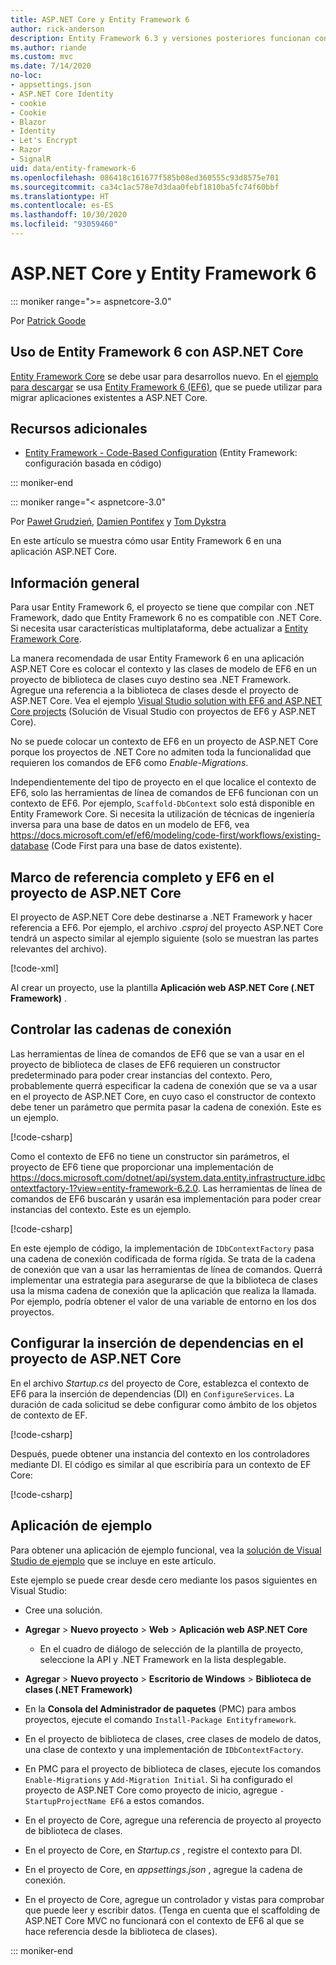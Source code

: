 ```yaml
---
title: ASP.NET Core y Entity Framework 6
author: rick-anderson
description: Entity Framework 6.3 y versiones posteriores funcionan con ASP.NET Core 3.1 y versiones posteriores.
ms.author: riande
ms.custom: mvc
ms.date: 7/14/2020
no-loc:
- appsettings.json
- ASP.NET Core Identity
- cookie
- Cookie
- Blazor
- Identity
- Let's Encrypt
- Razor
- SignalR
uid: data/entity-framework-6
ms.openlocfilehash: 086418c161677f585b08ed360555c93d8575e701
ms.sourcegitcommit: ca34c1ac578e7d3daa0febf1810ba5fc74f60bbf
ms.translationtype: HT
ms.contentlocale: es-ES
ms.lasthandoff: 10/30/2020
ms.locfileid: "93059460"
---
```

# <a name="aspnet-core-and-entity-framework-6"></a>ASP.NET Core y Entity Framework 6
::: moniker range=">= aspnetcore-3.0"

Por [Patrick Goode](https://github.com/attrib75)

## <a name="using-entity-framework-6-with-aspnet-core"></a>Uso de Entity Framework 6 con ASP.NET Core

[Entity Framework Core](/ef/) se debe usar para desarrollos nuevo. En el [ejemplo para descargar](https://github.com/dotnet/AspNetCore.Docs/tree/master/aspnetcore/data/entity-framework-6/3.xsample) se usa [Entity Framework 6 (EF6)](/ef/ef6), que se puede utilizar para migrar aplicaciones existentes a ASP.NET Core.

## <a name="additional-resources"></a>Recursos adicionales

* [Entity Framework - Code-Based Configuration](/ef/ef6/fundamentals/configuring/code-based) (Entity Framework: configuración basada en código)

::: moniker-end

::: moniker range="< aspnetcore-3.0"

Por [Paweł Grudzień](https://github.com/pgrudzien12), [Damien Pontifex](https://github.com/DamienPontifex) y [Tom Dykstra](https://github.com/tdykstra)

En este artículo se muestra cómo usar Entity Framework 6 en una aplicación ASP.NET Core.    

## <a name="overview"></a>Información general 

Para usar Entity Framework 6, el proyecto se tiene que compilar con .NET Framework, dado que Entity Framework 6 no es compatible con .NET Core. Si necesita usar características multiplataforma, debe actualizar a [Entity Framework Core](/ef/).  

La manera recomendada de usar Entity Framework 6 en una aplicación ASP.NET Core es colocar el contexto y las clases de modelo de EF6 en un proyecto de biblioteca de clases cuyo destino sea .NET Framework. Agregue una referencia a la biblioteca de clases desde el proyecto de ASP.NET Core. Vea el ejemplo [Visual Studio solution with EF6 and ASP.NET Core projects](https://github.com/dotnet/AspNetCore.Docs/tree/master/aspnetcore/data/entity-framework-6/sample/) (Solución de Visual Studio con proyectos de EF6 y ASP.NET Core).  

No se puede colocar un contexto de EF6 en un proyecto de ASP.NET Core porque los proyectos de .NET Core no admiten toda la funcionalidad que requieren los comandos de EF6 como *Enable-Migrations*.    

Independientemente del tipo de proyecto en el que localice el contexto de EF6, solo las herramientas de línea de comandos de EF6 funcionan con un contexto de EF6. Por ejemplo, `Scaffold-DbContext` solo está disponible en Entity Framework Core. Si necesita la utilización de técnicas de ingeniería inversa para una base de datos en un modelo de EF6, vea <https://docs.microsoft.com/ef/ef6/modeling/code-first/workflows/existing-database> (Code First para una base de datos existente).    

## <a name="reference-full-framework-and-ef6-in-the-aspnet-core-project"></a>Marco de referencia completo y EF6 en el proyecto de ASP.NET Core 

El proyecto de ASP.NET Core debe destinarse a .NET Framework y hacer referencia a EF6. Por ejemplo, el archivo *.csproj* del proyecto ASP.NET Core tendrá un aspecto similar al ejemplo siguiente (solo se muestran las partes relevantes del archivo).    

[!code-xml[](entity-framework-6/sample/MVCCore/MVCCore.csproj?range=3-9&highlight=2)]   

Al crear un proyecto, use la plantilla **Aplicación web ASP.NET Core (.NET Framework)** .    

## <a name="handle-connection-strings"></a>Controlar las cadenas de conexión    

Las herramientas de línea de comandos de EF6 que se van a usar en el proyecto de biblioteca de clases de EF6 requieren un constructor predeterminado para poder crear instancias del contexto. Pero, probablemente querrá especificar la cadena de conexión que se va a usar en el proyecto de ASP.NET Core, en cuyo caso el constructor de contexto debe tener un parámetro que permita pasar la cadena de conexión. Este es un ejemplo.   

[!code-csharp[](entity-framework-6/sample/EF6/SchoolContext.cs?name=snippet_Constructor)]   

Como el contexto de EF6 no tiene un constructor sin parámetros, el proyecto de EF6 tiene que proporcionar una implementación de <https://docs.microsoft.com/dotnet/api/system.data.entity.infrastructure.idbcontextfactory-1?view=entity-framework-6.2.0>. Las herramientas de línea de comandos de EF6 buscarán y usarán esa implementación para poder crear instancias del contexto. Este es un ejemplo.   

[!code-csharp[](entity-framework-6/sample/EF6/SchoolContextFactory.cs?name=snippet_IDbContextFactory)]  

En este ejemplo de código, la implementación de `IDbContextFactory` pasa una cadena de conexión codificada de forma rígida. Se trata de la cadena de conexión que van a usar las herramientas de línea de comandos. Querrá implementar una estrategia para asegurarse de que la biblioteca de clases usa la misma cadena de conexión que la aplicación que realiza la llamada. Por ejemplo, podría obtener el valor de una variable de entorno en los dos proyectos.   

## <a name="set-up-dependency-injection-in-the-aspnet-core-project"></a>Configurar la inserción de dependencias en el proyecto de ASP.NET Core  

En el archivo *Startup.cs* del proyecto de Core, establezca el contexto de EF6 para la inserción de dependencias (DI) en `ConfigureServices`. La duración de cada solicitud se debe configurar como ámbito de los objetos de contexto de EF.   

[!code-csharp[](entity-framework-6/sample/MVCCore/Startup.cs?name=snippet_ConfigureServices&highlight=5)]   

Después, puede obtener una instancia del contexto en los controladores mediante DI. El código es similar al que escribiría para un contexto de EF Core:    

[!code-csharp[](entity-framework-6/sample/MVCCore/Controllers/StudentsController.cs?name=snippet_ContextInController)]  

## <a name="sample-application"></a>Aplicación de ejemplo   

Para obtener una aplicación de ejemplo funcional, vea la [solución de Visual Studio de ejemplo](https://github.com/dotnet/AspNetCore.Docs/tree/master/aspnetcore/data/entity-framework-6/sample/) que se incluye en este artículo.  

Este ejemplo se puede crear desde cero mediante los pasos siguientes en Visual Studio:    

* Cree una solución.    

* **Agregar** > **Nuevo proyecto** > **Web** > **Aplicación web ASP.NET Core**    
  * En el cuadro de diálogo de selección de la plantilla de proyecto, seleccione la API y .NET Framework en la lista desplegable. 

* **Agregar** > **Nuevo proyecto** > **Escritorio de Windows** > **Biblioteca de clases (.NET Framework)**  

* En la **Consola del Administrador de paquetes** (PMC) para ambos proyectos, ejecute el comando `Install-Package Entityframework`.    

* En el proyecto de biblioteca de clases, cree clases de modelo de datos, una clase de contexto y una implementación de `IDbContextFactory`.    

* En PMC para el proyecto de biblioteca de clases, ejecute los comandos `Enable-Migrations` y `Add-Migration Initial`. Si ha configurado el proyecto de ASP.NET Core como proyecto de inicio, agregue `-StartupProjectName EF6` a estos comandos. 

* En el proyecto de Core, agregue una referencia de proyecto al proyecto de biblioteca de clases.    

* En el proyecto de Core, en *Startup.cs* , registre el contexto para DI.    

* En el proyecto de Core, en *appsettings.json* , agregue la cadena de conexión.  

* En el proyecto de Core, agregue un controlador y vistas para comprobar que puede leer y escribir datos. (Tenga en cuenta que el scaffolding de ASP.NET Core MVC no funcionará con el contexto de EF6 al que se hace referencia desde la biblioteca de clases).

::: moniker-end
